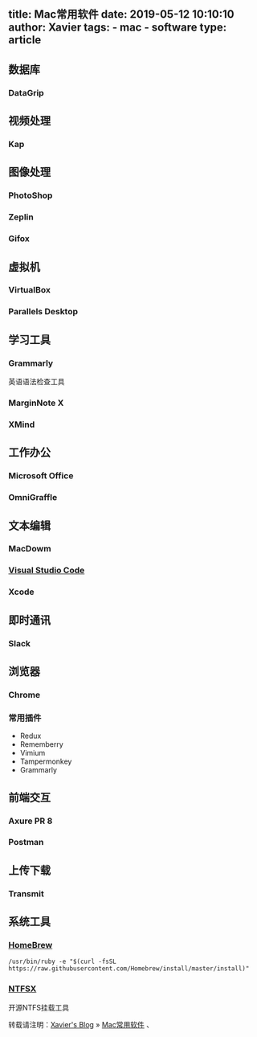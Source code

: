 title: Mac常用软件
date: 2019-05-12 10:10:10 
author: Xavier
tags: 
    - mac
    - software
type: article
---
<span id=MAC开发环境搭建></span> 

## 数据库
### DataGrip

## 视频处理
### Kap

## 图像处理
### PhotoShop
### Zeplin
### Gifox

## 虚拟机
### VirtualBox
### Parallels Desktop

## 学习工具
### Grammarly
英语语法检查工具
### MarginNote X
### XMind

## 工作办公
### Microsoft Office
### OmniGraffle

## 文本编辑
### MacDowm
### [Visual Studio Code](https://code.visualstudio.com/)
### Xcode

## 即时通讯
### Slack

## 浏览器
### Chrome
### 常用插件
- Redux
- Rememberry
- Vimium
- Tampermonkey
- Grammarly

## 前端交互
### Axure PR 8
### Postman

## 上传下载
### Transmit

## 系统工具
### [HomeBrew](https://brew.sh/)
```
/usr/bin/ruby -e "$(curl -fsSL https://raw.githubusercontent.com/Homebrew/install/master/install)"
```
### [NTFSX](https://github.com/Sailiy/ntfsx)
开源NTFS挂载工具

转载请注明：[Xavier's Blog](https://zsy-cn.github.io) » [Mac常用软件](https://zsy-cn.github.io/Mac常用软件.html/) 、